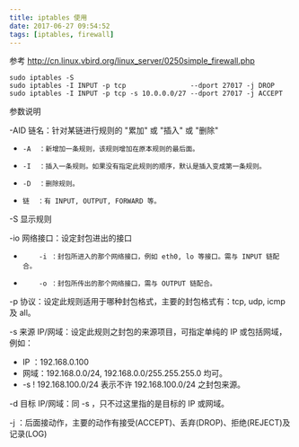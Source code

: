 ```yaml
---
title: iptables 使用
date: 2017-06-27 09:54:52
tags: [iptables, firewall]
---
```



参考 <http://cn.linux.vbird.org/linux_server/0250simple_firewall.php>


```
sudo iptables -S
sudo iptables -I INPUT -p tcp                --dport 27017 -j DROP
sudo iptables -I INPUT -p tcp -s 10.0.0.0/27 --dport 27017 -j ACCEPT
```

<!--more-->


参数说明


-AID 链名：针对某链进行规则的 "累加" 或 "插入" 或 "删除"

*     -A  ：新增加一条规则，该规则增加在原本规则的最后面。
*     -I  ：插入一条规则。如果没有指定此规则的顺序，默认是插入变成第一条规则。
*     -D  ：删除规则。
*     链  ：有 INPUT, OUTPUT, FORWARD 等。

-S 显示规则

-io 网络接口：设定封包进出的接口

*         -i ：封包所进入的那个网络接口，例如 eth0, lo 等接口。需与 INPUT 链配合。
*         -o ：封包所传出的那个网络接口，需与 OUTPUT 链配合。

-p 协议：设定此规则适用于哪种封包格式，主要的封包格式有：tcp, udp, icmp 及 all。

-s 来源 IP/网域：设定此规则之封包的来源项目，可指定单纯的 IP 或包括网域，例如：

*   IP  ：192.168.0.100
*   网域：192.168.0.0/24, 192.168.0.0/255.255.255.0 均可。
*   -s ! 192.168.100.0/24 表示不许 192.168.100.0/24 之封包来源。

-d 目标 IP/网域：同 -s ，只不过这里指的是目标的 IP 或网域。

-j ：后面接动作，主要的动作有接受(ACCEPT)、丢弃(DROP)、拒绝(REJECT)及记录(LOG)
